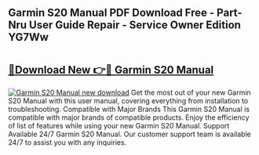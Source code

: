 ## Garmin S20 Manual PDF Download Free - Part-Nru User Guide Repair - Service Owner Edition YG7Ww

# <h2><a href="http://cf12167.oget.top/?id=Garmin+S20+Manual">🔗Download New 👉🔴 Garmin S20 Manual</a></h2>

[![Garmin S20 Manual new download](https://i.imgur.com/5g1atiW.png)](http://cf12167.oget.top/?id=Garmin+S20+Manual)
Get the most out of your new Garmin S20 Manual with this user manual, covering everything from installation to troubleshooting. Compatible with Major Brands This Garmin S20 Manual is compatible with major brands of compatible products. Enjoy the efficiency of list of features while using your new Garmin S20 Manual. Support Available 24/7 Garmin S20 Manual. Our customer support team is available 24/7 to assist you with any inquiries.
